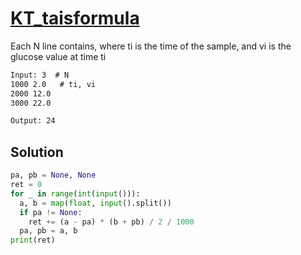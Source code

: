 # [KT_taisformula](https://open.kattis.com/problems/taisformula)

Each N line contains, where ti is the time of the sample, and vi is the glucose value at time ti

```txt
Input: 3  # N
1000 2.0   # ti, vi
2000 12.0
3000 22.0

Output: 24
```

## Solution

```py
pa, pb = None, None
ret = 0
for _ in range(int(input())):
  a, b = map(float, input().split())
  if pa != None:
    ret += (a - pa) * (b + pb) / 2 / 1000
  pa, pb = a, b
print(ret)
```
